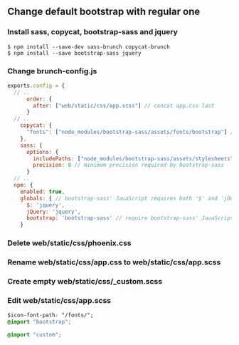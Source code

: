 ## Change default bootstrap with regular one

### Install sass, copycat, bootstrap-sass and jquery

```terminal
$ npm install --save-dev sass-brunch copycat-brunch
$ npm install --save bootstrap-sass jquery
```

### Change brunch-config.js
```javascript
exports.config = {
  // ..
      order: {
        after: ["web/static/css/app.scss"] // concat app.css last
      }
  // ..
    copycat: {
      "fonts": ["node_modules/bootstrap-sass/assets/fonts/bootstrap"] // copy node_modules/bootstrap-sass/assets/fonts/bootstrap/* to priv/static/fonts/
    },
    sass: {
      options: {
        includePaths: ["node_modules/bootstrap-sass/assets/stylesheets"], // tell sass-brunch where to look for files to @import
        precision: 8 // minimum precision required by bootstrap-sass 
      }
  // ..
  npm: {
    enabled: true,
    globals: { // bootstrap-sass' JavaScript requires both '$' and 'jQuery' in global scope
      $: 'jquery',
      jQuery: 'jquery',
      bootstrap: 'bootstrap-sass' // require bootstrap-sass' JavaScript globally
    }
```

### Delete web/static/css/phoenix.css

### Rename web/static/css/app.css to web/static/css/app.scss

### Create empty web/static/css/_custom.scss

### Edit web/static/css/app.scss

```css
$icon-font-path: "/fonts/";
@import "bootstrap";

@import "custom";
```
